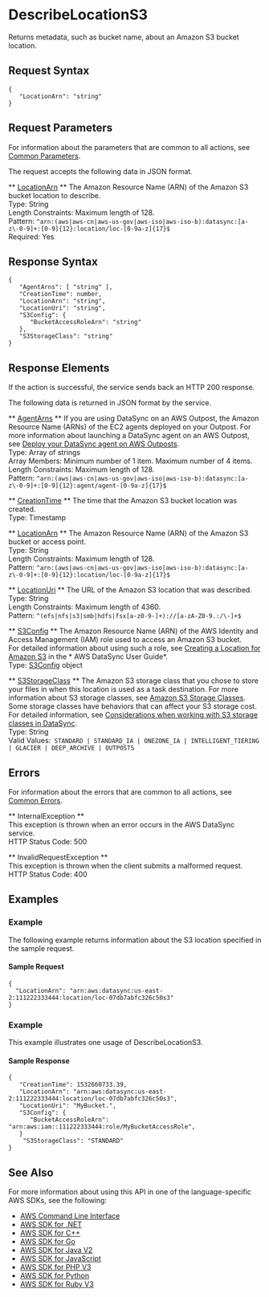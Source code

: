 # DescribeLocationS3<a name="API_DescribeLocationS3"></a>

Returns metadata, such as bucket name, about an Amazon S3 bucket location\.

## Request Syntax<a name="API_DescribeLocationS3_RequestSyntax"></a>

```
{
   "LocationArn": "string"
}
```

## Request Parameters<a name="API_DescribeLocationS3_RequestParameters"></a>

For information about the parameters that are common to all actions, see [Common Parameters](CommonParameters.md)\.

The request accepts the following data in JSON format\.

 ** [LocationArn](#API_DescribeLocationS3_RequestSyntax) **   <a name="DataSync-DescribeLocationS3-request-LocationArn"></a>
The Amazon Resource Name \(ARN\) of the Amazon S3 bucket location to describe\.  
Type: String  
Length Constraints: Maximum length of 128\.  
Pattern: `^arn:(aws|aws-cn|aws-us-gov|aws-iso|aws-iso-b):datasync:[a-z\-0-9]+:[0-9]{12}:location/loc-[0-9a-z]{17}$`   
Required: Yes

## Response Syntax<a name="API_DescribeLocationS3_ResponseSyntax"></a>

```
{
   "AgentArns": [ "string" ],
   "CreationTime": number,
   "LocationArn": "string",
   "LocationUri": "string",
   "S3Config": { 
      "BucketAccessRoleArn": "string"
   },
   "S3StorageClass": "string"
}
```

## Response Elements<a name="API_DescribeLocationS3_ResponseElements"></a>

If the action is successful, the service sends back an HTTP 200 response\.

The following data is returned in JSON format by the service\.

 ** [AgentArns](#API_DescribeLocationS3_ResponseSyntax) **   <a name="DataSync-DescribeLocationS3-response-AgentArns"></a>
If you are using DataSync on an AWS Outpost, the Amazon Resource Name \(ARNs\) of the EC2 agents deployed on your Outpost\. For more information about launching a DataSync agent on an AWS Outpost, see [Deploy your DataSync agent on AWS Outposts](https://docs.aws.amazon.com/datasync/latest/userguide/deploy-agents.html#outposts-agent)\.  
Type: Array of strings  
Array Members: Minimum number of 1 item\. Maximum number of 4 items\.  
Length Constraints: Maximum length of 128\.  
Pattern: `^arn:(aws|aws-cn|aws-us-gov|aws-iso|aws-iso-b):datasync:[a-z\-0-9]+:[0-9]{12}:agent/agent-[0-9a-z]{17}$` 

 ** [CreationTime](#API_DescribeLocationS3_ResponseSyntax) **   <a name="DataSync-DescribeLocationS3-response-CreationTime"></a>
The time that the Amazon S3 bucket location was created\.  
Type: Timestamp

 ** [LocationArn](#API_DescribeLocationS3_ResponseSyntax) **   <a name="DataSync-DescribeLocationS3-response-LocationArn"></a>
The Amazon Resource Name \(ARN\) of the Amazon S3 bucket or access point\.  
Type: String  
Length Constraints: Maximum length of 128\.  
Pattern: `^arn:(aws|aws-cn|aws-us-gov|aws-iso|aws-iso-b):datasync:[a-z\-0-9]+:[0-9]{12}:location/loc-[0-9a-z]{17}$` 

 ** [LocationUri](#API_DescribeLocationS3_ResponseSyntax) **   <a name="DataSync-DescribeLocationS3-response-LocationUri"></a>
The URL of the Amazon S3 location that was described\.  
Type: String  
Length Constraints: Maximum length of 4360\.  
Pattern: `^(efs|nfs|s3|smb|hdfs|fsx[a-z0-9-]+)://[a-zA-Z0-9.:/\-]+$` 

 ** [S3Config](#API_DescribeLocationS3_ResponseSyntax) **   <a name="DataSync-DescribeLocationS3-response-S3Config"></a>
The Amazon Resource Name \(ARN\) of the AWS Identity and Access Management \(IAM\) role used to access an Amazon S3 bucket\.  
For detailed information about using such a role, see [Creating a Location for Amazon S3](https://docs.aws.amazon.com/datasync/latest/userguide/working-with-locations.html#create-s3-location) in the * AWS DataSync User Guide*\.  
Type: [S3Config](API_S3Config.md) object

 ** [S3StorageClass](#API_DescribeLocationS3_ResponseSyntax) **   <a name="DataSync-DescribeLocationS3-response-S3StorageClass"></a>
The Amazon S3 storage class that you chose to store your files in when this location is used as a task destination\. For more information about S3 storage classes, see [Amazon S3 Storage Classes](http://aws.amazon.com/s3/storage-classes/)\. Some storage classes have behaviors that can affect your S3 storage cost\. For detailed information, see [Considerations when working with S3 storage classes in DataSync](https://docs.aws.amazon.com/datasync/latest/userguide/create-s3-location.html#using-storage-classes)\.  
Type: String  
Valid Values:` STANDARD | STANDARD_IA | ONEZONE_IA | INTELLIGENT_TIERING | GLACIER | DEEP_ARCHIVE | OUTPOSTS` 

## Errors<a name="API_DescribeLocationS3_Errors"></a>

For information about the errors that are common to all actions, see [Common Errors](CommonErrors.md)\.

 ** InternalException **   
This exception is thrown when an error occurs in the AWS DataSync service\.  
HTTP Status Code: 500

 ** InvalidRequestException **   
This exception is thrown when the client submits a malformed request\.  
HTTP Status Code: 400

## Examples<a name="API_DescribeLocationS3_Examples"></a>

### Example<a name="API_DescribeLocationS3_Example_1"></a>

The following example returns information about the S3 location specified in the sample request\.

#### Sample Request<a name="API_DescribeLocationS3_Example_1_Request"></a>

```
{
  "LocationArn": "arn:aws:datasync:us-east-2:111222333444:location/loc-07db7abfc326c50s3"
}
```

### Example<a name="API_DescribeLocationS3_Example_2"></a>

This example illustrates one usage of DescribeLocationS3\.

#### Sample Response<a name="API_DescribeLocationS3_Example_2_Response"></a>

```
{
   "CreationTime": 1532660733.39,
   "LocationArn": "arn:aws:datasync:us-east-2:111222333444:location/loc-07db7abfc326c50s3",
   "LocationUri": "MyBucket.",
   "S3Config": { 
      "BucketAccessRoleArn": "arn:aws:iam::111222333444:role/MyBucketAccessRole",
   }
    "S3StorageClass": "STANDARD"
}
```

## See Also<a name="API_DescribeLocationS3_SeeAlso"></a>

For more information about using this API in one of the language\-specific AWS SDKs, see the following:
+  [AWS Command Line Interface](https://docs.aws.amazon.com/goto/aws-cli/datasync-2018-11-09/DescribeLocationS3) 
+  [AWS SDK for \.NET](https://docs.aws.amazon.com/goto/DotNetSDKV3/datasync-2018-11-09/DescribeLocationS3) 
+  [AWS SDK for C\+\+](https://docs.aws.amazon.com/goto/SdkForCpp/datasync-2018-11-09/DescribeLocationS3) 
+  [AWS SDK for Go](https://docs.aws.amazon.com/goto/SdkForGoV1/datasync-2018-11-09/DescribeLocationS3) 
+  [AWS SDK for Java V2](https://docs.aws.amazon.com/goto/SdkForJavaV2/datasync-2018-11-09/DescribeLocationS3) 
+  [AWS SDK for JavaScript](https://docs.aws.amazon.com/goto/AWSJavaScriptSDK/datasync-2018-11-09/DescribeLocationS3) 
+  [AWS SDK for PHP V3](https://docs.aws.amazon.com/goto/SdkForPHPV3/datasync-2018-11-09/DescribeLocationS3) 
+  [AWS SDK for Python](https://docs.aws.amazon.com/goto/boto3/datasync-2018-11-09/DescribeLocationS3) 
+  [AWS SDK for Ruby V3](https://docs.aws.amazon.com/goto/SdkForRubyV3/datasync-2018-11-09/DescribeLocationS3) 